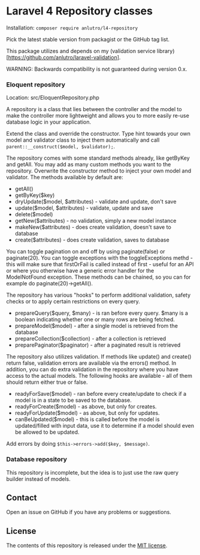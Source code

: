 # Laravel 4 Repository classes
Installation: `composer require anlutro/l4-repository`

Pick the latest stable version from packagist or the GitHub tag list.

This package utilizes and depends on my (validation service library)[https://github.com/anlutro/laravel-validation].

WARNING: Backwards compatibility is not guaranteed during version 0.x.

### Eloquent repository
Location: src/EloquentRepository.php

A repository is a class that lies between the controller and the model to make the controller more lightweight and allows you to more easily re-use database logic in your application.

Extend the class and override the constructor. Type hint towards your own model and validator class to inject them automatically and call `parent::__construct($model, $validator);`.

The repository comes with some standard methods already, like getByKey and getAll. You may add as many custom methods you want to the repository. Overwrite the constructor method to inject your own model and validator. The methods available by default are:

- getAll()
- getByKey($key)
- dryUpdate($model, $attributes) - validate and update, don't save
- update($model, $attributes) - validate, update and save
- delete($model)
- getNew($attributes) - no validation, simply a new model instance
- makeNew($attributes) - does create validation, doesn't save to database
- create($attributes) - does create validation, saves to database

You can toggle pagination on and off by using paginate(false) or paginate(20). You can toggle exceptions with the toggleExceptions methd - this will make sure that firstOrFail is called instead of first - useful for an API or where you otherwise have a generic error handler for the ModelNotFound exception. These methods can be chained, so you can for example do paginate(20)->getAll().

The repository has various "hooks" to perform additional validation, safety checks or to apply certain restrictions on every query.

- prepareQuery($query, $many) - is ran before every query. $many is a boolean indicating whether one or many rows are being fetched.
- prepareModel($model) - after a single model is retrieved from the database
- prepareCollection($collection) - after a collection is retrieved
- preparePaginator($paginator) - after a paginated result is retrieved

The repository also utilizes validation. If methods like update() and create() return false, validation errors are available via the errors() method. In addition, you can do extra validation in the repository where you have access to the actual models. The following hooks are available - all of them should return either true or false.

- readyForSave($model) - ran before every create/update to check if a model is in a state to be saved to the database.
- readyForCreate($model) - as above, but only for creates.
- readyForUpdate($model) - as above, but only for updates.
- canBeUpdated($model) - this is called before the model is updated/filled with input data, use it to determine if a model should even be allowed to be updated.

Add errors by doing `$this->errors->add($key, $message)`.

### Database repository
This repository is incomplete, but the idea is to just use the raw query builder instead of models.

## Contact
Open an issue on GitHub if you have any problems or suggestions.

## License
The contents of this repository is released under the [MIT license](http://opensource.org/licenses/MIT).
